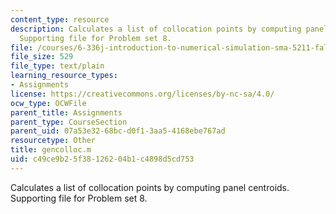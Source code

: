 ```yaml
---
content_type: resource
description: Calculates a list of collocation points by computing panel centroids.
  Supporting file for Problem set 8.
file: /courses/6-336j-introduction-to-numerical-simulation-sma-5211-fall-2003/c49ce9b25f38126204b1c4898d5cd753_gencolloc.m
file_size: 529
file_type: text/plain
learning_resource_types:
- Assignments
license: https://creativecommons.org/licenses/by-nc-sa/4.0/
ocw_type: OCWFile
parent_title: Assignments
parent_type: CourseSection
parent_uid: 07a53e32-68bc-d0f1-3aa5-4168ebe767ad
resourcetype: Other
title: gencolloc.m
uid: c49ce9b2-5f38-1262-04b1-c4898d5cd753
---
```

Calculates a list of collocation points by computing panel centroids. Supporting file for Problem set 8.